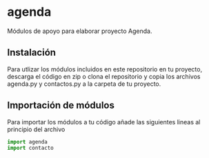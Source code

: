 # agenda
Módulos de apoyo para elaborar proyecto Agenda.

## Instalación
Para utlizar los módulos incluidos en este repositorio en tu proyecto, descarga el código en zip o clona el repositorio y copia los archivos agenda.py y contactos.py a la carpeta de tu proyecto.

## Importación de módulos
Para importar los módulos a tu código añade las siguientes lineas al principio del archivo
```python
import agenda
import contacto
```
